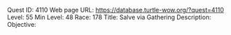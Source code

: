Quest ID: 4110
Web page URL: https://database.turtle-wow.org/?quest=4110
Level: 55
Min Level: 48
Race: 178
Title: Salve via Gathering
Description: 
Objective: 
